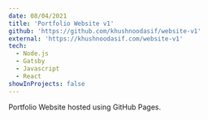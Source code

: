 ```yaml
---
date: 08/04/2021
title: 'Portfolio Website v1'
github: 'https://github.com/khushnoodasif/website-v1'
external: 'https://khushnoodasif.com/website-v1'
tech:
  - Node.js
  - Gatsby
  - Javascript
  - React
showInProjects: false
---
```


Portfolio Website hosted using GitHub Pages.
